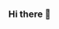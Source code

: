 ### Hi there 👋

<!--
**karthickop6/karthickop6** is a ✨ _special_ ✨ repository because its `README.md` (this file) appears on your GitHub profile.
<h1 align="center">Hi 👋, I'm karthick</h1>
<h3 align="center">A passionate cyber security Researcher</h3>

- 🌱 I’m currently learning **mobile app,IOT pentesting**

- 👯 I’m looking to collaborate on **startups and projects**

- 🤝 I’m looking for help with **entrepreneur**

- 📫 How to reach me **karthickop6@gmail.com**

- ⚡ Fun fact **my capacity is far high!**

<h3 align="left">Connect with me:</h3>
<p align="left">
<a href="https://twitter.com/karthickop6" target="blank"><img align="center" src="https://raw.githubusercontent.com/rahuldkjain/github-profile-readme-generator/master/src/images/icons/Social/twitter.svg" alt="karthickop6" height="30" width="40" /></a>
</p>

<h3 align="left">Languages and Tools:</h3>
<p align="left"> <a href="https://www.cprogramming.com/" target="_blank" rel="noreferrer"> <img src="https://raw.githubusercontent.com/devicons/devicon/master/icons/c/c-original.svg" alt="c" width="40" height="40"/> </a> <a href="https://www.linux.org/" target="_blank" rel="noreferrer"> <img src="https://raw.githubusercontent.com/devicons/devicon/master/icons/linux/linux-original.svg" alt="linux" width="40" height="40"/> </a> <a href="https://www.python.org" target="_blank" rel="noreferrer"> <img src="https://raw.githubusercontent.com/devicons/devicon/master/icons/python/python-original.svg" alt="python" width="40" height="40"/> </a> </p>
